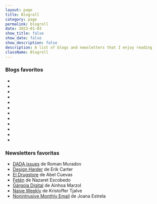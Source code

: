 ```yaml
---
layout: page
title: Blogroll
category: page
permalink: blogroll
date: 2023-01-03
show_title: false
show_date: false
show_description: false
description: A list of blogs and newsletters that I enjoy reading
className: Blogroll
---
```


### Blogs favoritos

- <rss-reader data-title="Alejandra's blog" data-author="Alejandra Striuk" data-url="https://striuk.tumblr.com" data-feed="rss"></rss-reader>
- <rss-reader data-title="Ariana's blog"  data-author="Ariana Escobar" data-url="https://blog.arianaescobar.com" data-feed="feed.rss"></rss-reader>
- <rss-reader data-title="Erica's blog" data-author="Erica Fustero" data-url="https://www.ericafustero.com" data-feed="feed"></rss-reader>
- <rss-reader data-title="Feed" data-author="Mu-An Chiou" data-url="https://muan.co" data-feed="feed.xml"></rss-reader>
- <rss-reader data-title="Notes" data-author="Mu-An Chiou" data-url="https://muan.co" data-feed="notes.xml"></rss-reader>
- <rss-reader data-title="Interconnected" data-author="Matt Webb" data-url="https://interconnected.org/home" data-feed="feed"></rss-reader>
- <rss-reader data-title="Notes" data-author="Sam Lavigne" data-url="https://lav.io/notes" data-feed="index.xml"></rss-reader>
- <rss-reader data-title="Notes, blog posts, etc." data-author="Robin Sloan" data-url="https://www.robinsloan.com" data-feed="feed.xml"></rss-reader>
- <rss-reader data-title="Tom's blog" data-author="Tom MacWright" data-url="https://macwright.com" data-feed="rss.xml"></rss-reader>
- <rss-reader data-title="v's blog" data-author="v buckenham" data-url="https://v21.io/blog" data-feed="feed.xml"></rss-reader>
- <rss-reader data-title="Ideas, essays, and projects" data-author="Steph Ango" data-url="https://stephanango.com" data-feed="feed.xml"></rss-reader>
- <rss-reader data-title="A blog from Cabel Sasser" data-author="Cabel Sasser" data-url="https://cabel.com" data-feed="feed"></rss-reader>

### Newsletters favoritas

- [DADA issues](https://bluebed.substack.com) <span class="is-light">de Roman Muradov</span>
- [Design Harder](https://designharder.substack.com) <span class="is-light">de Erik Carter</span>
- [El Drugstore](https://eldrugstore.substack.com) <span class="is-light">de Abel Cuevas</span>
- [Fetén](https://nazaretescobedo.substack.com) <span class="is-light">de Nazaret Escobedo</span>
- [Gárgola Digital](https://gargoladigital.substack.com) <span class="is-light">de Ainhoa Marzol</span>
- [Naive Weekly](https://www.naiveweekly.com) <span class="is-light">de Kristoffer Tjalve</span>
- [Nonintrusive Monthly Email](https://us9.campaign-archive.com/home/?u=a4c8b2c7fbc757f10dbda8808&id=dfc484dd24) <span class="is-light">de Joana Estrela</span>
